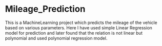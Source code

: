 # Mileage_Prediction
This is a MachineLearning project which predicts the mileage of the vehicle based on various parameters.
Here I have used simple Linear Regression model for prediction and later found that the relation is not linear but polynomial and used polynomial regression model.

